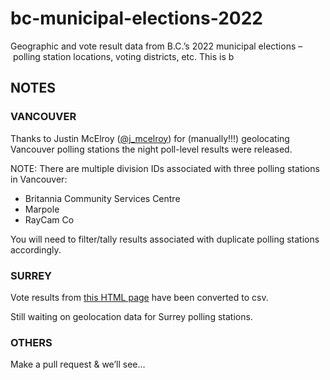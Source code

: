 # bc-municipal-elections-2022
Geographic and vote result data from B.C.’s 2022 municipal elections – polling station locations, voting districts, etc. This is b

## NOTES ##

### VANCOUVER 
Thanks to Justin McElroy ([@j_mcelroy](https://twitter.com/j_mcelroy)) for (manually!!!) geolocating Vancouver polling stations the night poll-level results were released. 

NOTE: There are multiple division IDs associated with three polling stations in Vancouver:
 * Britannia Community Services Centre 
 * Marpole
 * RayCam Co

 You will need to filter/tally results associated with duplicate polling stations accordingly.

### SURREY
Vote results from [this HTML page](https://apps.surrey.ca/2022Results/Election%20Results%20per%20Voting%20Opportunity.html) have been converted to csv.

Still waiting on geolocation data for Surrey polling stations.

### OTHERS
Make a pull request & we’ll see...